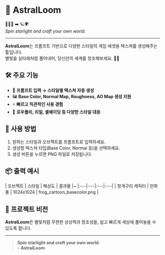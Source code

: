 # 🌟 AstralLoom

🧵✨🌌 ➡️ 🪐🌍  
_Spin starlight and craft your own world._

---

**AstralLoom**는 프롬프트 기반으로 다양한 스타일의 게임 에셋용 텍스쳐를 생성해주는 툴입니다.  
별빛을 실타래처럼 풀어내어, 당신만의 세계를 창조해보세요. 🐸✨

## 🛠️ 주요 기능
- 🎨 **프롬프트 입력 → 스타일별 텍스쳐 자동 생성**
- 🖼️ **Base Color, Normal Map, Roughness, AO Map 생성 지원**
- ⚡ **빠르고 직관적인 사용 경험**
- 🌈 **로우폴리, 리얼, 셀쉐이딩 등 다양한 스타일 대응**

## 🚀 사용 방법
1. 원하는 스타일과 오브젝트를 프롬프트로 입력하세요.
2. 생성할 텍스쳐 타입(Base Color, Normal 등)을 선택하세요.
3. 생성 버튼을 누르면 PNG 파일로 저장됩니다.

## 📦 출력 예시
| 오브젝트 | 스타일 | 해상도 | 결과물 |~
|:---|:---|:---|:---|
| 청개구리 캐릭터 | 만화풍 | 1024x1024 | frog_cartoon_basecolor.png |

## 🌌 프로젝트 비전
**AstralLoom**은 별빛처럼 무한한 상상력과 창조성을, 쉽고 빠르게 세상에 풀어놓을 수 있도록 합니다.

---

> **Spin starlight and craft your own world.**  
> – **AstralLoom**

